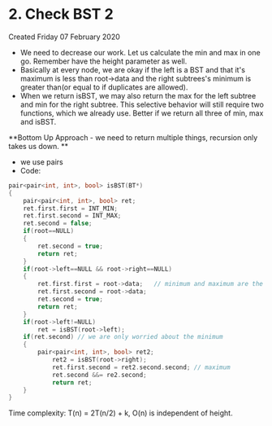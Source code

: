 # 2. Check BST 2
Created Friday 07 February 2020


* We need to decrease our work. Let us calculate the min and max in one go. Remember have the height parameter as well.
* Basically at every node, we are okay if the left is a BST and that it's maximum is less than root->data and the right subtrees's minimum is greater than(or equal to if duplicates are allowed).
* When we return isBST, we may also return the max for the left subtree and min for the right subtree. This selective behavior will still require two functions, which we already use. Better if we return all three of min, max and isBST.


**Bottom Up Approach - we need to return multiple things, recursion only takes us down. **

* we use pairs
* Code:

```c++
pair<pair<int, int>, bool> isBST(BT*)
{
	pair<pair<int, int>, bool> ret;
	ret.first.first = INT_MIN;
	ret.first.second = INT_MAX;
	ret.second = false;
	if(root==NULL)
	{
		ret.second = true;
		return ret;
	}
	if(root->left==NULL && root->right==NULL)
	{
		ret.first.first = root->data;	// minimum and maximum are the same
		ret.first.second = root->data;
		ret.second = true;
		return ret;
	}
	if(root->left!=NULL)
		ret = isBST(root->left);
	if(ret.second) // we are only worried about the minimum
	{
		pair<pair<int, int>, bool> ret2;
			ret2 = isBST(root->right);
			ret.first.second = ret2.second.second; // maximum
			ret.second &&= re2.second;
			return ret;
	}
}
```

Time complexity:
T(n) = 2T(n/2) + k, O(n) is independent of height.

